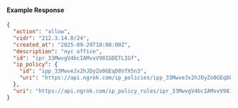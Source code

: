<!-- Code generated for API Clients. DO NOT EDIT. -->

#### Example Response

```json
{
  "action": "allow",
  "cidr": "212.3.14.0/24",
  "created_at": "2025-09-29T10:08:00Z",
  "description": "nyc office",
  "id": "ipr_33MwvgV4bcIAMvxV98IGDETLIGf",
  "ip_policy": {
    "id": "ipp_33MwveJx2hJDyZo0GEqD8VfX5n3",
    "uri": "https://api.ngrok.com/ip_policies/ipp_33MwveJx2hJDyZo0GEqD8VfX5n3"
  },
  "uri": "https://api.ngrok.com/ip_policy_rules/ipr_33MwvgV4bcIAMvxV98IGDETLIGf"
}
```
